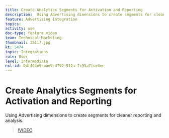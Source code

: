 ```yaml
---
title: Create Analytics Segments for Activation and Reporting
description:  Using Advertising dimensions to create segments for cleaner reporting and analysis.
feature: Advertising Integration
topics: 
activity: use
doc-type: feature video
team: Technical Marketing
thumbnail: 35117.jpg
kt: 5474
topic: Integrations
role: User
level: Intermediate
exl-id: 0df46be9-bae9-4792-912a-7c95a7fce4ee
---
```

# Create Analytics Segments for Activation and Reporting

 Using Advertising dimensions to create segments for cleaner reporting and analysis.

>[!VIDEO](https://video.tv.adobe.com/v/35117/?quality=12&learn=on)
